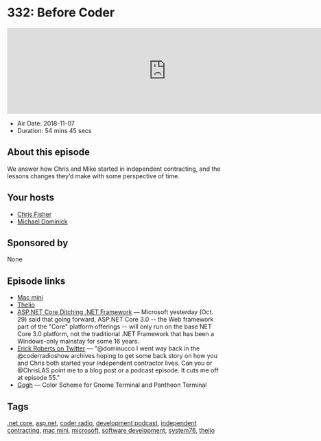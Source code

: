 # 332: Before Coder

<iframe src="https://player.fireside.fm/v2/MLf2ZzhC+JSKnKTGM?theme=dark" width="740" height="200" frameborder="0" scrolling="no"></iframe>

* Air Date: 2018-11-07
* Duration: 54 mins 45 secs

## About this episode

We answer how Chris and Mike started in independent contracting, and the lessons changes they’d make with some perspective of time.

## Your hosts
* [Chris Fisher](https://coder.show/hosts/chrislas)
* [Michael Dominick](https://coder.show/hosts/michael)

## Sponsored by

None



## Episode links

  * [Mac mini](https://www.apple.com/mac-mini/ "Mac mini")
  * [Thelio](https://system76.com/desktops "Thelio")
  * [ASP.NET Core Ditching .NET Framework](https://visualstudiomagazine.com/articles/2018/10/30/aspnet-core-plans.aspx?m=1 "ASP.NET Core Ditching .NET Framework") — Microsoft yesterday (Oct. 29) said that going forward, ASP.NET Core 3.0 -- the Web framework part of the "Core" platform offerings -- will only run on the base NET Core 3.0 platform, not the traditional .NET Framework that has been a Windows-only mainstay for some 16 years. 
  * [Erick Roberts on Twitter](https://twitter.com/ErickLrob/status/1057977837636980736 "Erick Roberts on Twitter") — "@dominucco I went way back in the @coderradioshow archives hoping to get some back story on how you and Chris both started your independent contractor lives. Can you or @ChrisLAS point me to a blog post or a podcast episode. It cuts me off at episode 55."
  * [Gogh](https://github.com/Mayccoll/Gogh "Gogh") — Color Scheme for Gnome Terminal and Pantheon Terminal 



## Tags

[.net core](https://coder.show/tags/.net%20core), [asp.net](https://coder.show/tags/asp.net), [coder radio](https://coder.show/tags/coder%20radio), [development podcast](https://coder.show/tags/development%20podcast), [independent contracting](https://coder.show/tags/independent%20contracting), [mac mini](https://coder.show/tags/mac%20mini), [microsoft](https://coder.show/tags/microsoft), [software development](https://coder.show/tags/software%20development), [system76](https://coder.show/tags/system76), [thelio](https://coder.show/tags/thelio)